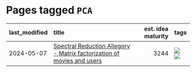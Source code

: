 # Pages tagged `PCA`

|last_modified|title|est. idea maturity|tags
|:---|:---|---:|:---|
|2024-05-07|[Spectral Reduction Allegory - Matrix factorization of movies and users](../pca_opus.md)|3244|[![](https://img.shields.io/badge/tag-PCA-e8ae48)](../tags/PCA.md) [![](https://img.shields.io/badge/tag-publication-d5ffe)](../tags/publication.md)|